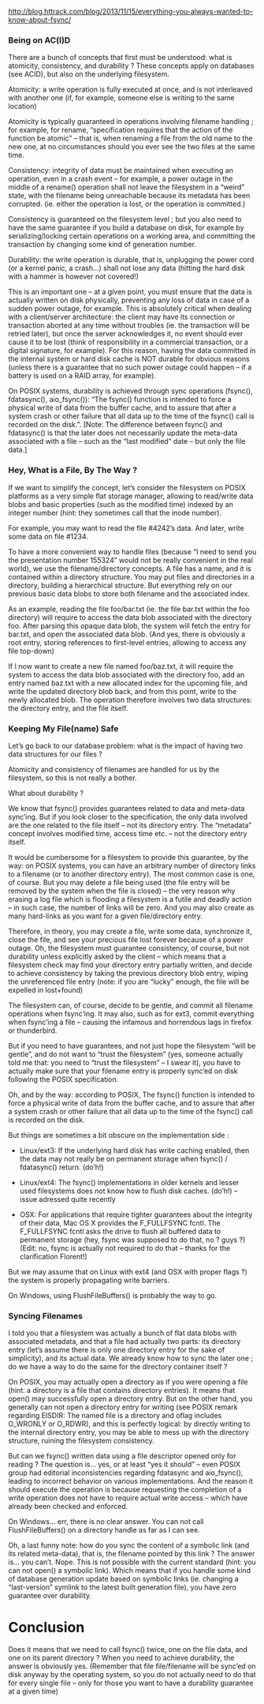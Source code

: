 http://blog.httrack.com/blog/2013/11/15/everything-you-always-wanted-to-know-about-fsync/  

### Being on AC(I)D

There are a bunch of concepts that first must be understood: what is atomicity, consistency, and durability ? These concepts apply on databases (see ACID), but also on the underlying filesystem.

Atomicity: a write operation is fully executed at once, and is not interleaved with another one (if, for example, someone else is writing to the same location)

Atomicity is typically guaranteed in operations involving filename handling ; for example, for rename, “specification requires that the action of the function be atomic” – that is, when renaming a file from the old name to the new one, at no circumstances should you ever see the two files at the same time.

Consistency: integrity of data must be maintained when executing an operation, even in a crash event – for example, a power outage in the middle of a rename() operation shall not leave the filesystem in a “weird” state, with the filename being unreachable because its metadata has been corrupted. (ie. either the operation is lost, or the operation is committed.)

Consistency is guaranteed on the filesystem level ; but you also need to have the same guarantee if you build a database on disk, for example by serializing/locking certain operations on a working area, and committing the transaction by changing some kind of generation number.

Durability: the write operation is durable, that is, unplugging the power cord (or a kernel panic, a crash…) shall not lose any data (hitting the hard disk with a hammer is however not covered!)

This is an important one – at a given point, you must ensure that the data is actually written on disk physically, preventing any loss of data in case of a sudden power outage, for example. This is absolutely critical when dealing with a client/server architecture: the client may have its connection or transaction aborted at any time without troubles (ie. the transaction will be retried later), but once the server acknowledges it, no event should ever cause it to be lost (think of responsibility in a commercial transaction, or a digital signature, for example). For this reason, having the data committed in the internal system or hard disk cache is NOT durable for obvious reasons (unless there is a guarantee that no such power outage could happen – if a battery is used on a RAID array, for example).

On POSIX systems, durability is achieved through sync operations (fsync(), fdatasync(), aio_fsync()): “The fsync() function is intended to force a physical write of data from the buffer cache, and to assure that after a system crash or other failure that all data up to the time of the fsync() call is recorded on the disk.”. [Note: The difference between fsync() and fdatasync() is that the later does not necessarily update the meta-data associated with a file – such as the “last modified” date – but only the file data.]

### Hey, What is a File, By The Way ?

If we want to simplify the concept, let’s consider the filesystem on POSIX platforms as a very simple flat storage manager, allowing to read/write data blobs and basic properties (such as the modified time) indexed by an integer number (hint: they sometimes call that the inode number).

For example, you may want to read the file #4242’s data. And later, write some data on file #1234.

To have a more convenient way to handle files (because “I need to send you the presentation number 155324” would not be really convenient in the real world), we use the filename/directory concepts. A file has a name, and it is contained within a directory structure. You may put files and directories in a directory, building a hierarchical structure. But everything rely on our previous basic data blobs to store both filename and the associated index.

As an example, reading the file foo/bar.txt (ie. the file bar.txt within the foo directory) will require to access the data blob associated with the directory foo. After parsing this opaque data blob, the system will fetch the entry for bar.txt, and open the associated data blob. (And yes, there is obviously a root entry, storing references to first-level entries, allowing to access any file top-down)

If I now want to create a new file named foo/baz.txt, it will require the system to access the data blob associated with the directory foo, add an entry named baz.txt with a new allocated index for the upcoming file, and write the updated directory blob back, and from this point, write to the newly allocated blob. The operation therefore involves two data structures: the directory entry, and the file itself.

### Keeping My File(name) Safe

Let’s go back to our database problem: what is the impact of having two data structures for our files ?

Atomicity and consistency of filenames are handled for us by the filesystem, so this is not really a bother.

What about durability ?

We know that fsync() provides guarantees related to data and meta-data sync’ing. But if you look closer to the specification, the only data involved are the one related to the file itself – not its directory entry. The “metadata” concept involves modified time, access time etc. – not the directory entry itself.

It would be cumbersome for a filesystem to provide this guarantee, by the way: on POSIX systems, you can have an arbitrary number of directory links to a filename (or to another directory entry). The most common case is one, of course. But you may delete a file being used (the file entry will be removed by the system when the file is closed) – the very reason why erasing a log file which is flooding a filesystem is a futile and deadly action – in such case, the number of links will be zero. And you may also create as many hard-links as you want for a given file/directory entry.

Therefore, in theory, you may create a file, write some data, synchronize it, close the file, and see your precious file lost forever because of a power outage. Oh, the filesystem must guarantee consistency, of course, but not durability unless explicitly asked by the client – which means that a filesystem check may find your directory entry partially written, and decide to achieve consistency by taking the previous directory blob entry, wiping the unreferenced file entry (note: if you are “lucky” enough, the file will be expelled in lost+found)

The filesystem can, of course, decide to be gentle, and commit all filename operations when fsync’ing. It may also, such as for ext3, commit everything when fsync’ing a file – causing the infamous and horrendous lags in firefox or thunderbird.

But if you need to have guarantees, and not just hope the filesystem “will be gentle”, and do not want to “trust the filesystem” (yes, someone actually told me that: you need to “trust the filesystem” – I swear it), you have to actually make sure that your filename entry is properly sync’ed on disk following the POSIX specification.

Oh, and by the way: according to POSIX, The fsync() function is intended to force a physical write of data from the buffer cache, and to assure that after a system crash or other failure that all data up to the time of the fsync() call is recorded on the disk.

But things are sometimes a bit obscure on the implementation side :

* Linux/ext3: If the underlying hard disk has write caching enabled, then the data may not really be on permanent storage when fsync() / fdatasync() return. (do’h!)

* Linux/ext4: The fsync() implementations in older kernels and lesser used filesystems does not know how to flush disk caches. (do’h!) – issue adressed quite recently

* OSX: For applications that require tighter guarantees about the integrity of their data, Mac OS X provides the F_FULLFSYNC fcntl. The F_FULLFSYNC fcntl asks the drive to flush all buffered data to permanent storage (hey, fsync was supposed to do that, no ? guys ?) (Edit: no, fsync is actually not required to do that – thanks for the clarification Florent!)

But we may assume that on Linux with ext4 (and OSX with proper flags ?) the system is properly propagating write barriers.

On Windows, using FlushFileBuffers() is probably the way to go.

### Syncing Filenames
I told you that a filesystem was actually a bunch of flat data blobs with associated metadata, and that a file had actually two parts: its directory entry (let’s assume there is only one directory entry for the sake of simplicity), and its actual data. We already know how to sync the later one ; do we have a way to do the same for the directory container itself ?

On POSIX, you may actually open a directory as if you were opening a file (hint: a directory is a file that contains directory entries). It means that open() may successfully open a directory entry. But on the other hand, you generally can not open a directory entry for writing (see POSIX remark regarding EISDIR: The named file is a directory and oflag includes O_WRONLY or O_RDWR), and this is perfectly logical: by directly writing to the internal directory entry, you may be able to mess up with the directory structure, ruining the filesystem consistency.

But can we fsync() written data using a file descriptor opened only for reading ? The question is… yes, or at least “yes it should” – even POSIX group had editorial inconsistencies regarding fdatasync and aio_fsync(), leading to incorrect behavior on various implementations. And the reason it should execute the operation is because requesting the completion of a write operation does not have to require actual write access – which have already been checked and enforced.

On Windows… err, there is no clear answer. You can not call FlushFileBuffers() on a directory handle as far as I can see.

Oh, a last funny note: how do you sync the content of a symbolic link (and its related meta-data), that is, the filename pointed by this link ? The answer is… you can’t. Nope. This is not possible with the current standard (hint: you can not open() a symbolic link). Which means that if you handle some kind of database generation update based on symbolic links (ie. changing a “last-version” symlink to the latest built generation file), you have zero guarantee over durability.

# Conclusion
Does it means that we need to call fsync() twice, one on the file data, and one on its parent directory ? When you need to achieve durability, the answer is obviously yes. (Remember that file file/filename will be sync’ed on disk anyway by the operating system, so you do not actually need to do that for every single file – only for those you want to have a durability guarantee at a given time)
